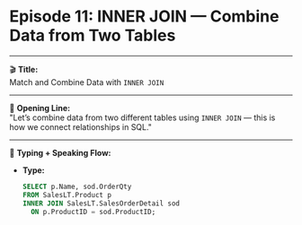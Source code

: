 # Episode 11: INNER JOIN — Combine Data from Two Tables

---

🎬 **Title:**  
Match and Combine Data with `INNER JOIN`

---

🎤 **Opening Line:**  
"Let’s combine data from two different tables using `INNER JOIN` — this is how we connect relationships in SQL."

---

🧠 **Typing + Speaking Flow:**

- **Type:**  
  ```sql
  SELECT p.Name, sod.OrderQty  
  FROM SalesLT.Product p  
  INNER JOIN SalesLT.SalesOrderDetail sod  
    ON p.ProductID = sod.ProductID;
